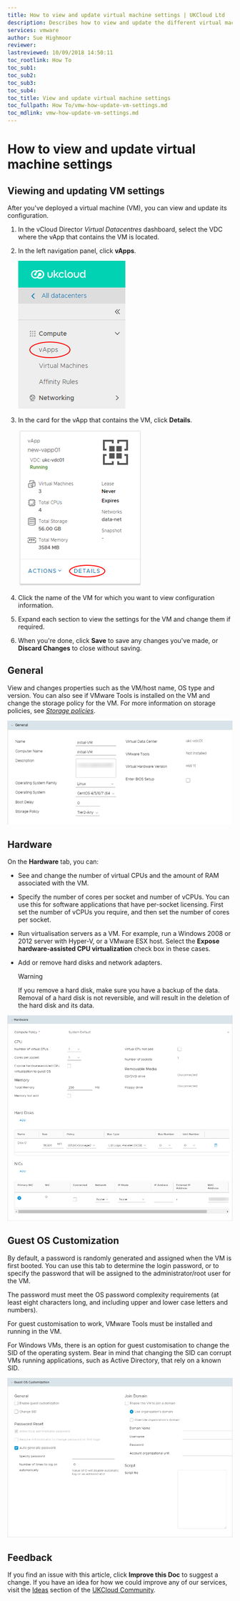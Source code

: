 ```yaml
---
title: How to view and update virtual machine settings | UKCloud Ltd
description: Describes how to view and update the different virtual machine (VM) settings in vCloud Director
services: vmware
author: Sue Highmoor
reviewer:
lastreviewed: 10/09/2018 14:50:11
toc_rootlink: How To
toc_sub1: 
toc_sub2:
toc_sub3:
toc_sub4:
toc_title: View and update virtual machine settings
toc_fullpath: How To/vmw-how-update-vm-settings.md
toc_mdlink: vmw-how-update-vm-settings.md
---
```


# How to view and update virtual machine settings

## Viewing and updating VM settings

After you've deployed a virtual machine (VM), you can view and update its configuration.

1. In the vCloud Director *Virtual Datacentres* dashboard, select the VDC where the vApp that contains the VM is located.

2. In the left navigation panel, click **vApps**.

    ![vApps menu option](images/vmw-vcd-tab-vapps.png)

3. In the card for the vApp that contains the VM, click **Details**.

    ![vApp Details option](images/vmw-vcd-mnu-vapp-details.png)

4. Click the name of the VM for which you want to view configuration information.

5. Expand each section to view the settings for the VM and change them if required.

6. When you're done, click **Save** to save any changes you've made, or **Discard Changes** to close without saving.

## General

View and changes properties such as the VM/host name, OS type and version. You can also see if VMware Tools is installed on the VM and change the storage policy for the VM. For more information on storage policies, see [*Storage policies*](vmw-ref-storage-policies.md).

![Virtual Machines: General section](images/vmw-vcd91-vm-general.png)

## Hardware

On the **Hardware** tab, you can:

- See and change the number of virtual CPUs and the amount of RAM associated with the VM.

- Specify the number of cores per socket and number of vCPUs. You can use this for software applications that have per-socket licensing. First set the number of vCPUs you require, and then set the number of cores per socket.

- Run virtualisation servers as a VM. For example, run a Windows 2008 or 2012 server with Hyper-V, or a VMware ESX host. Select the **Expose hardware-assisted CPU virtualization** check box in these cases.

- Add or remove hard disks and network adapters.

    > [!WARNING]
    > If you remove a hard disk, make sure you have a backup of the data. Removal of a hard disk is not reversible, and will result in the deletion of the hard disk and its data.

![Virtual Machines: Hardware section](images/vmw-vcd-vm-hardware.png)

## Guest OS Customization

By default, a password is randomly generated and assigned when the VM is first booted. You can use this tab to determine the login password, or to specify the password that will be assigned to the administrator/root user for the VM.

The password must meet the OS password complexity requirements (at least eight characters long, and including upper and lower case letters and numbers).

For guest customisation to work, VMware Tools must be installed and running in the VM.

For Windows VMs, there is an option for guest customisation to change the SID of the operating system. Bear in mind that changing the SID can corrupt VMs running applications, such as Active Directory, that rely on a known SID.

![Virtual Machines: Guest OS Customization section](images/vmw-vcd-vm-guestos.png)

## Feedback

If you find an issue with this article, click **Improve this Doc** to suggest a change. If you have an idea for how we could improve any of our services, visit the [Ideas](https://community.ukcloud.com/ideas) section of the [UKCloud Community](https://community.ukcloud.com).
